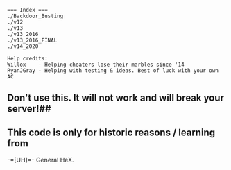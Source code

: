 ```
=== Index ===
./Backdoor_Busting
./v12
./v13
./v13_2016
./v13_2016_FINAL
./v14_2020

Help credits:
Willox    - Helping cheaters lose their marbles since '14
RyanJGray - Helping with testing & ideas. Best of luck with your own AC
```

## Don't use this. It will not work and will break your server!##
## This code is only for historic reasons / learning from ##

-=[UH]=- General HeX.

